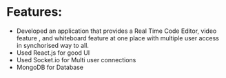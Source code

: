 # Features:
- Developed an application that provides a Real Time Code Editor, video feature , and whiteboard feature at one place with multiple user access in synchorised way to all.
- Used React.js for good UI
- Used Socket.io for Multi user connections
- MongoDB for Database

